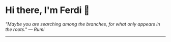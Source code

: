 <h1>Hi there, I'm Ferdi 👋</h1>

<p><em>
  "Maybe you are searching among the branches, for what only appears in the roots." — Rumi
</em></p>

---

